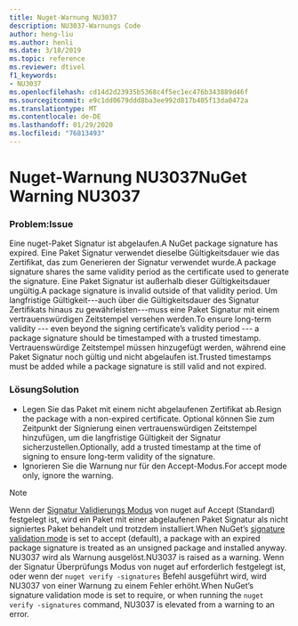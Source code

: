 ```yaml
---
title: Nuget-Warnung NU3037
description: NU3037-Warnungs Code
author: heng-liu
ms.author: henli
ms.date: 3/18/2019
ms.topic: reference
ms.reviewer: dtivel
f1_keywords:
- NU3037
ms.openlocfilehash: cd14d2d23935b5368c4f5ec1ec476b343889d46f
ms.sourcegitcommit: e9c1dd0679ddd8ba3ee992d817b405f13da0472a
ms.translationtype: MT
ms.contentlocale: de-DE
ms.lasthandoff: 01/29/2020
ms.locfileid: "76813493"
---
```

# <a name="nuget-warning-nu3037"></a><span data-ttu-id="91bd1-103">Nuget-Warnung NU3037</span><span class="sxs-lookup"><span data-stu-id="91bd1-103">NuGet Warning NU3037</span></span>

### <a name="issue"></a><span data-ttu-id="91bd1-104">Problem:</span><span class="sxs-lookup"><span data-stu-id="91bd1-104">Issue</span></span>

<span data-ttu-id="91bd1-105">Eine nuget-Paket Signatur ist abgelaufen.</span><span class="sxs-lookup"><span data-stu-id="91bd1-105">A NuGet package signature has expired.</span></span>
<span data-ttu-id="91bd1-106">Eine Paket Signatur verwendet dieselbe Gültigkeitsdauer wie das Zertifikat, das zum Generieren der Signatur verwendet wurde.</span><span class="sxs-lookup"><span data-stu-id="91bd1-106">A package signature shares the same validity period as the certificate used to generate the signature.</span></span> <span data-ttu-id="91bd1-107">Eine Paket Signatur ist außerhalb dieser Gültigkeitsdauer ungültig.</span><span class="sxs-lookup"><span data-stu-id="91bd1-107">A package signature is invalid outside of that validity period.</span></span>
<span data-ttu-id="91bd1-108">Um langfristige Gültigkeit---auch über die Gültigkeitsdauer des Signatur Zertifikats hinaus zu gewährleisten---muss eine Paket Signatur mit einem vertrauenswürdigen Zeitstempel versehen werden.</span><span class="sxs-lookup"><span data-stu-id="91bd1-108">To ensure long-term validity --- even beyond the signing certificate’s validity period --- a package signature should be timestamped with a trusted timestamp.</span></span> <span data-ttu-id="91bd1-109">Vertrauenswürdige Zeitstempel müssen hinzugefügt werden, während eine Paket Signatur noch gültig und nicht abgelaufen ist.</span><span class="sxs-lookup"><span data-stu-id="91bd1-109">Trusted timestamps must be added while a package signature is still valid and not expired.</span></span>


### <a name="solution"></a><span data-ttu-id="91bd1-110">Lösung</span><span class="sxs-lookup"><span data-stu-id="91bd1-110">Solution</span></span>

* <span data-ttu-id="91bd1-111">Legen Sie das Paket mit einem nicht abgelaufenen Zertifikat ab.</span><span class="sxs-lookup"><span data-stu-id="91bd1-111">Resign the package with a non-expired certificate.</span></span> <span data-ttu-id="91bd1-112">Optional können Sie zum Zeitpunkt der Signierung einen vertrauenswürdigen Zeitstempel hinzufügen, um die langfristige Gültigkeit der Signatur sicherzustellen.</span><span class="sxs-lookup"><span data-stu-id="91bd1-112">Optionally, add a trusted timestamp at the time of signing to ensure long-term validity of the signature.</span></span>
* <span data-ttu-id="91bd1-113">Ignorieren Sie die Warnung nur für den Accept-Modus.</span><span class="sxs-lookup"><span data-stu-id="91bd1-113">For accept mode only, ignore the warning.</span></span>

> [!Note]
> <span data-ttu-id="91bd1-114">Wenn der [Signatur Validierungs Modus](../../consume-packages/installing-signed-packages.md#configure-package-signature-requirements) von nuget auf Accept (Standard) festgelegt ist, wird ein Paket mit einer abgelaufenen Paket Signatur als nicht signiertes Paket behandelt und trotzdem installiert.</span><span class="sxs-lookup"><span data-stu-id="91bd1-114">When NuGet’s [signature validation mode](../../consume-packages/installing-signed-packages.md#configure-package-signature-requirements) is set to accept (default), a package with an expired package signature is treated as an unsigned package and installed anyway.</span></span> <span data-ttu-id="91bd1-115">NU3037 wird als Warnung ausgelöst.</span><span class="sxs-lookup"><span data-stu-id="91bd1-115">NU3037 is raised as a warning.</span></span> <span data-ttu-id="91bd1-116">Wenn der Signatur Überprüfungs Modus von nuget auf erforderlich festgelegt ist, oder wenn der `nuget verify -signatures` Befehl ausgeführt wird, wird NU3037 von einer Warnung zu einem Fehler erhöht.</span><span class="sxs-lookup"><span data-stu-id="91bd1-116">When NuGet’s signature validation mode is set to require, or when running the `nuget verify -signatures` command, NU3037 is elevated from a warning to an error.</span></span> 
